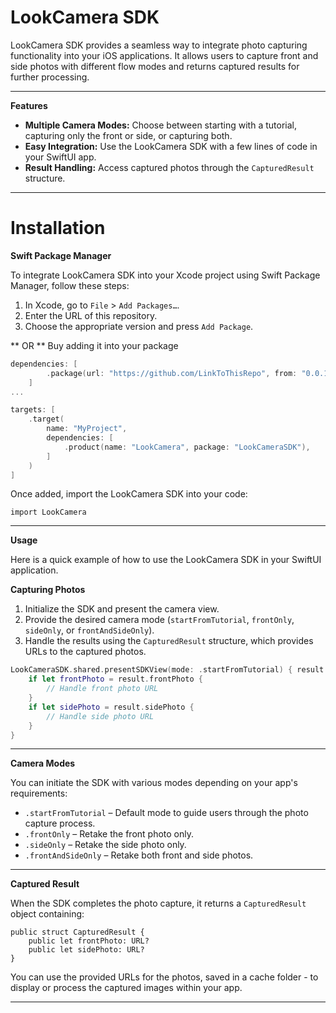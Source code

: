 # LookCamera SDK

LookCamera SDK provides a seamless way to integrate photo capturing functionality into your iOS applications. It allows users to capture front and side photos with different flow modes and returns captured results for further processing.

---

**Features**
- **Multiple Camera Modes:** Choose between starting with a tutorial, capturing only the front or side, or capturing both.
- **Easy Integration:** Use the LookCamera SDK with a few lines of code in your SwiftUI app.
- **Result Handling:** Access captured photos through the `CapturedResult` structure.

---

# Installation

**Swift Package Manager**

To integrate LookCamera SDK into your Xcode project using Swift Package Manager, follow these steps:

1. In Xcode, go to `File` > `Add Packages…`.
2. Enter the URL of this repository.
3. Choose the appropriate version and press `Add Package`.

** OR **
Buy adding it into your package

```swift
dependencies: [
        .package(url: "https://github.com/LinkToThisRepo", from: "0.0.1")
    ]
...

targets: [
    .target(
        name: "MyProject",
        dependencies: [
            .product(name: "LookCamera", package: "LookCameraSDK"),
        ]
    )
]
```



Once added, import the LookCamera SDK into your code:

```
import LookCamera
```

---

**Usage**

Here is a quick example of how to use the LookCamera SDK in your SwiftUI application.

**Capturing Photos**

1. Initialize the SDK and present the camera view.
2. Provide the desired camera mode (`startFromTutorial`, `frontOnly`, `sideOnly`, or `frontAndSideOnly`).
3. Handle the results using the `CapturedResult` structure, which provides URLs to the captured photos.

```swift
LookCameraSDK.shared.presentSDKView(mode: .startFromTutorial) { result in
    if let frontPhoto = result.frontPhoto {
        // Handle front photo URL
    }
    if let sidePhoto = result.sidePhoto {
        // Handle side photo URL
    }
}
```

---

**Camera Modes**

You can initiate the SDK with various modes depending on your app's requirements:

- `.startFromTutorial` – Default mode to guide users through the photo capture process.
- `.frontOnly` – Retake the front photo only.
- `.sideOnly` – Retake the side photo only.
- `.frontAndSideOnly` – Retake both front and side photos.

---

**Captured Result**

When the SDK completes the photo capture, it returns a `CapturedResult` object containing:

```
public struct CapturedResult {
    public let frontPhoto: URL?
    public let sidePhoto: URL?
}
```

You can use the provided URLs for the photos, saved in a cache folder - to display or process the captured images within your app.

---
